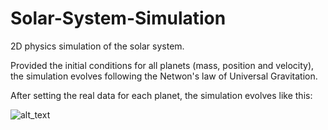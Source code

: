 # Solar-System-Simulation
2D physics simulation of the solar system.

Provided the initial conditions for all planets (mass, position and velocity), the simulation evolves following the Netwon's law of Universal Gravitation.

After setting the real data for each planet, the simulation evolves like this:

![alt_text](https://github.com/ygbuil/Solar-System-Simulation/blob/master/images/simulation_result.png)
